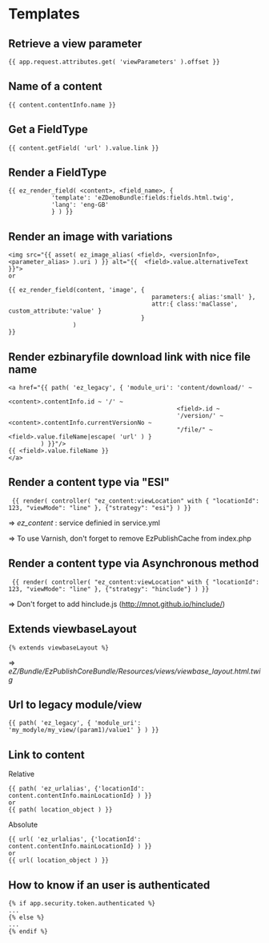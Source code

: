 Templates
=========


Retrieve a view parameter
-------------------------
```jinja
{{ app.request.attributes.get( 'viewParameters' ).offset }}
```

Name of a content
-----------------
```jinja
{{ content.contentInfo.name }}
```

Get a FieldType
---------------
```jinja
{{ content.getField( 'url' ).value.link }}
```

Render a FieldType
------------------
```jinja
{{ ez_render_field( <content>, <field_name>, {
            'template': 'eZDemoBundle:fields:fields.html.twig',
            'lang': 'eng-GB'
            } ) }}
```

Render an image with variations
-------------------------------
```jinja
<img src="{{ asset( ez_image_alias( <field>, <versionInfo>, <parameter_alias> ).uri ) }} alt="{{  <field>.value.alternativeText }}">
or

{{ ez_render_field(content, 'image', { 
                                        parameters:{ alias:'small' },
    									attr:{ class:'maClasse', custom_attribute:'value' }
									 }
				  )
}}
```

Render ezbinaryfile download link with nice file name
-------------------------------
```jinja
<a href="{{ path( 'ez_legacy', { 'module_uri': 'content/download/' ~
                                               <content>.contentInfo.id ~ '/' ~
                                               <field>.id ~
                                               '/version/' ~ <content>.contentInfo.currentVersionNo ~
                                               "/file/" ~ <field>.value.fileName|escape( 'url' ) }
         ) }}"/>
{{ <field>.value.fileName }}
</a>
```

Render a content type via "ESI"
-------------------------------

```jinja
 {{ render( controller( "ez_content:viewLocation" with { "locationId": 123, "viewMode": "line" }, {"strategy": "esi"} ) }}
```

=> *ez_content* : service definied in service.yml

=> To use Varnish, don't forget to remove EzPublishCache from index.php

Render a content type via Asynchronous method
---------------------------------------------

```jinja
 {{ render( controller( "ez_content:viewLocation" with { "locationId": 123, "viewMode": "line" }, {"strategy": "hinclude"} ) }}
```

=> Don't forget to add hinclude.js (http://mnot.github.io/hinclude/)

Extends viewbaseLayout
----------------------

```jinja
{% extends viewbaseLayout %}
```

=> *eZ/Bundle/EzPublishCoreBundle/Resources/views/viewbase_layout.html.twig*

Url to legacy module/view
-------------------------

```jinja
{{ path( 'ez_legacy', { 'module_uri': 'my_modyle/my_view/(param1)/value1' } ) }}
```

Link to content
---------------
Relative

```jinja
{{ path( 'ez_urlalias', {'locationId': content.contentInfo.mainLocationId} ) }}
or
{{ path( location_object ) }}
```
	
Absolute
	
```jinja
{{ url( 'ez_urlalias', {'locationId': content.contentInfo.mainLocationId} ) }}
or
{{ url( location_object ) }}
```

How to know if an user is authenticated
---------------------------------------
```jinja
{% if app.security.token.authenticated %}
...
{% else %}
...
{% endif %}
```

